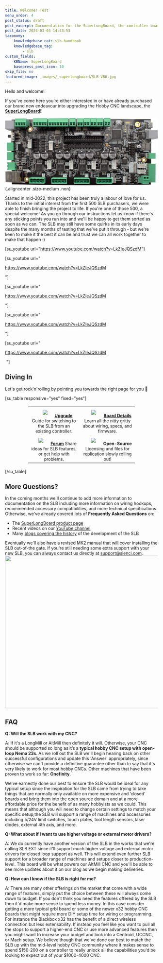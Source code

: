 ```yaml
---
title: Welcome! Test
menu_order: 4
post_status: draft
post_excerpt: Documentation for the SuperLongBoard, the controller board for the LongMill Benchtop CNC router. Includes electrical and mechanical specifications.
post_date: 2024-03-03 14:43:53
taxonomy:
    knowledgebase_cat: slb-handbook
    knowledgebase_tag:
        - slb
custom_fields:
    KBName: SuperLongBoard
    basepress_post_icon: 10
skip_file: no
featured_image: _images/_superlongboard/SLB-VB6.jpg
---
```


Hello and welcome!

If you’ve come here you’re either interested in or have already purchased our brand new endeavour into upgrading the Hobby CNC landscape, the <a href="https://sienci.com/product/slb/"><strong>SuperLongBoard</strong></a>!!

![](/_images/_superlongboard/SLB-VB6.jpg){.aligncenter .size-medium .non}

Started in mid-2022, this project has been truly a labour of love for us. Thanks to the initial interest from the first 500 SLB purchasers, we were able to finish bringing the project to life. If you're one of those 500, a special welcome! As you go through our instructions let us know if there's any sticking points you run into and we'll be happy to get them sorted as soon as we can. The SLB may still have some quirks in its early days despite the many months of testing that we've put it through - but we're keen to make it the best it can be and trust we can all work together to make that happen :)

[su_youtube url="https://www.youtube.com/watch?v=LkZIeJQSzdM"]

[su_youtube url="<p>https://www.youtube.com/watch?v=LkZIeJQSzdM</p>"]

[su_youtube url="<p>https://www.youtube.com/watch?v=LkZIeJQSzdM<br></p>"]

[su_youtube url="<p>https://www.youtube.com/watch?v=LkZIeJQSzdM<br>
</p>"]

[su_youtube url="<p>https://www.youtube.com/watch?v=LkZIeJQSzdM<br>
</p>
&nbsp;"]

<h2>Diving In</h2>
Let's get rock'n'rolling by pointing you towards the right page for you 🎸

[su_table responsive="yes" fixed="yes"]
<table style="border: none !important;">
<tbody style="display: block; margin: 1% 15%;">
<tr>
<td style="text-align: center;"><a href="https://resources.sienci.com/view/slb-upgrading/"><img class="flie aligncenter" style="padding: 5% 15%;" src="https://resources.sienci.com/wp-content/uploads/2024/07/SLB-upgrade.png"/></a><b><a href="https://resources.sienci.com/view/slb-upgrading/">Upgrade</a>
</b>Guide for switching to the SLB from an existing controller.<b>
</b></td>
<td style="text-align: center;"><a href="https://resources.sienci.com/view/slb-manual/"><img class="flie aligncenter size-full" style="padding: 5% 15%;" src="https://resources.sienci.com/wp-content/uploads/2024/07/documents.png"/></a><b><a href="https://resources.sienci.com/view/slb-manual/">Board Details</a>
</b>Learn all the nitty gritty about wiring, specs, and firmware.<b>
</b></td>
</tr>
<tr>
<td style="text-align: center;"><a href="https://forum.sienci.com/c/slb/"><img class="flie aligncenter" style="padding: 5% 15%;" src="https://resources.sienci.com/wp-content/uploads/2024/07/community.png"/></a><b><a href="https://forum.sienci.com/c/slb/">Forum</a>
</b>Share ideas for SLB features, or get help with problems.<b>
</b></td>
<td style="text-align: center;"><img class="flie aligncenter size-full" style="padding: 5% 15%;" src="https://resources.sienci.com/wp-content/uploads/2024/07/open-source-hardware.png"/><b>Open-Source
</b>Licensing and files for replication slowly rolling out!<b>
</b></td>
</tr>
</tbody>
</table>
[/su_table]

<h2>More Questions?</h2>
In the coming months we'll continue to add more information to documentation on the SLB including more information on wiring hookups, recommended accessory compatibilities, and more technical specifications. Otherwise, we've already covered lots of <strong>Frequently Asked Questions</strong> on:
<ul>
 	<li>The <a href="https://sienci.com/product/slb/">SuperLongBoard product page</a></li>
 	<li>Recent videos on our <a href="https://www.youtube.com/@SienciLabs">YouTube channel</a></li>
 	<li>Many <a href="https://sienci.com/2023/11/08/next-big-slb-update/">blogs covering the history</a> of the development of the SLB</li>
</ul>
Eventually we'll also have a revised MK2 manual that will cover installing the SLB out-of-the gate. If you're still needing some extra support with your new SLB, you can always contact us directly at <a href="mailto:support@sienci.com">support@sienci.com</a>.

<img class="aligncenter wp-image-6558 size-medium" src="https://resources.sienci.com/wp-content/uploads/2024/03/LB2SLB_p48-850x502.jpg" alt="" width="850" height="502" />
<h2>FAQ</h2>
<b>Q: Will the SLB work with my CNC?</b>

A: If it's a LongMill or AltMill then definitely it will. Otherwise, your CNC should be supported so long as it’s a <strong>typical hobby CNC setup with open-loop Nema 23s</strong>. As we roll out the SLB we'll begin hearing back on other successful configurations and update this 'Answer' appropriately, since otherwise we can't provide a definitive guarantee other than to say that it's very likely to work for most hobby CNCs. Other machines that have been proven to work so far: <strong>Onefinity</strong>.

We’ve earnestly done our best to ensure the SLB would be ideal for any typical setup since the inspiration for the SLB came from trying to take things that are normally only available on more expensive and ‘closed’ boards and bring them into the open source domain and at a more affordable price for the benefit of as many hobbyists as we could. This means that although you will need to change certain settings to match your specific setup,the SLB will support a range of machines and accessories including 5/24V limit switches, touch plates, tool length sensors, laser diodes, external 4th axis, and more.

<b>Q: What about if I want to use higher voltage or external motor drivers?</b>

A: We do currently have another version of the SLB in the works that we're calling SLB EXT since it'll support much higher voltage and external motor drivers for closed loop support as well. This will extend even further SLB support for a broader range of machines and setups closer to production-level. This board will be what powers our AltMill CNC and you'll be able to see more updates about it on our blog as we begin making deliveries.

<b>Q: How can I know if the SLB is right for me?
</b>

A: There are many other offerings on the market that come with a wide range of features, simply put the choice between these will always come down to budget. If you don't think you need the features offered by the SLB then it'd make more sense to spend less money. In this case consider getting a more typical grbl board or some of the newer x32 hobby CNC boards that might require more DIY setup time for wiring or programming. For instance the Blackbox x32 has the benefit of a direct wireless connection but less extensability. If instead you feel like you want to pull all the stops to support a higher-end CNC or use more advanced features then you might want to increase your budget and look into a Centroid, UCCNC, or Mach setup. We believe though that we've done our best to match the SLB up with the mid-level hobby CNC community where it makes sense to spend $150-200 on a controller to really unlock all the capabilities you'd be looking to expect out of your $1000-4000 CNC.
